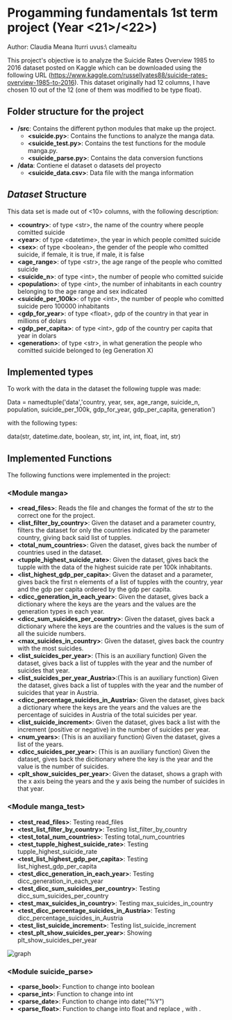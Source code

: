 # Progamming fundamentals 1st term project (Year  \<21\>/\<22\>)
Author: Claudia Meana Iturri   uvus:\ clameaitu

This project's objective is to analyze the Suicide Rates Overview 1985 to 2016 dataset posted on Kaggle which can be downloaded using the following URL (https://www.kaggle.com/russellyates88/suicide-rates-overview-1985-to-2016). This dataset originally had 12 columns, I have chosen 10 out of the 12 (one of them was modified to be type float).

## Folder structure for the project

* **/src**: Contains the different python modules that make up the project.
  * **\<suicide.py\>**: Contains the functions to analyze the manga data.
  * **\<suicide_test.py\>**: Contains the test functions for the module manga.py.
  * **\<suicide_parse.py\>**: Contains the data conversion functions
* **/data**: Contiene el dataset o datasets del proyecto
    * **\<suicide_data.csv\>**: Data file with the manga information
    
## *Dataset* Structure

This data set is made out of  \<10\> columns, with the following description:

* **\<country>**: of type \<str\>, the name of the country where people comitted suicide
* **\<year>**: of type \<datetime\>, the year in which people comitted suicide
* **\<sex>**: of type \<boolean\>, the gender of the people who comitted suicide, if female, it is true, if male, it is false
* **\<age_range>**: of type \<str\>,  the age range of the people who comitted suicide
* **\<suicide_n>**: of type \<int\>, the number of people who comitted suicide
* **\<population>**: of type \<int\>, the number of inhabitants in each country belonging to the age range and sex indicated
* **\<suicide_per_100k>**: of type \<int\>, the number of people who comitted suicide pero 100000 inhabitants 
* **\<gdp_for_year>**: of type \<float\>, gdp of the country in that year in millions of dolars
* **\<gdp_per_capita>**: of type \<int\>, gdp of the country per capita that year in dolars
* **\<generation>**: of type \<str\>, in what generation the people who comitted suicide belonged to (eg Generation X)


## Implemented types

To work with the data in the dataset the following tupple was made:

Data = namedtuple('data','country, year, sex, age_range, suicide_n, population, suicide_per_100k, gdp_for_year, gdp_per_capita, generation')

with the following types:

data(str, datetime.date, boolean, str, int, int, int, float, int, str)

## Implemented Functions
The following functions were implemented in the project:

### \<Module manga\>

* **<read_files>**: Reads the file and changes the format of the str to the correct one for the project.
* **<list_filter_by_country>**: Given the dataset and a parameter country, filters the dataset for only the countries indicated by the parameter country, giving back said list of tupples.
* **<total_num_countries>**: Given the dataset, gives back the number of countries used in the dataset.
* **<tupple_highest_suicide_rate>**: Given the dataset, gives back the tupple with the data of the highest suicide rate per 100k inhabitants.
* **<list_highest_gdp_per_capita>**: Given the dataset and a parameter, gives back the first n elements of a list of tupples with the country, year and the gdp per capita ordered by the gdp per capita.
* **<dicc_generation_in_each_year>**: Given the dataset, gives back a dictionary where the keys are the years and the values are the generation types in each year.
* **<dicc_sum_suicides_per_country>**: Given the dataset, gives back a dictionary where the keys are the countries and the values is the sum of all the suicide numbers.
* **<max_suicides_in_country>**: Given the dataset, gives back the country with the most suicides.
* **<list_suicides_per_year>**: (This is an auxiliary function) Given the dataset, gives back a list of tupples with the year and the number of suicides that year.
* **<list_suicides_per_year_Austria>**:(This is an auxiliary function) Given the dataset, gives back a list of tupples with the year and the number of suicides that year in Austria.
* **<dicc_percentage_suicides_in_Austria>**: Given the dataset, gives back a dictionary where the keys are the years and the values are the percentage of suicides in Austria of the total suicides per year.
* **<list_suicide_increment>**: Given the dataset, gives back a list with the increment (positive or negative) in the number of suicides per year.
* **<num_years>**: (This is an auxiliary function) Given the dataset, gives a list of the years.
* **<dicc_suicides_per_year>**: (This is an auxiliary function) Given the dataset, gives back the dicitionary where the key is the year and the value is the number of suicides.
* **<plt_show_suicides_per_year>**: Given the dataset, shows a graph with the x axis being the years and the y axis being the number of suicides in that year.


### \<Module manga_test\>

* **<test_read_files>**: Testing read_files
* **<test_list_filter_by_country>**: Testing list_filter_by_country
* **<test_total_num_countries>**: Testing total_num_countries
* **<test_tupple_highest_suicide_rate>**: Testing tupple_highest_suicide_rate
* **<test_list_highest_gdp_per_capita>**: Testing list_highest_gdp_per_capita
* **<test_dicc_generation_in_each_year>**: Testing dicc_generation_in_each_year
* **<test_dicc_sum_suicides_per_country>**: Testing dicc_sum_suicides_per_country
* **<test_max_suicides_in_country>**: Testing max_suicides_in_country
* **<test_dicc_percentage_suicides_in_Austria>**: Testing dicc_percentage_suicides_in_Austria
* **<test_list_suicide_increment>**: Testing list_suicide_increment
* **<test_plt_show_suicides_per_year>**: Showing plt_show_suicides_per_year

![graph](https://user-images.githubusercontent.com/93334287/147994301-a6fc4d47-6def-45f8-a4ae-ba54953027bc.png)

### \<Module suicide_parse\>

* **<parse_bool>**: Function to change into boolean
* **<parse_int>**: Function to change into int
* **<parse_date>**: Function to change into date("%Y")
* **<parse_float>**: Function to change into float and replace , with .
